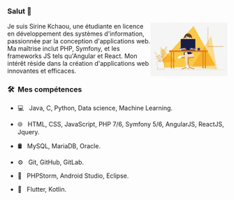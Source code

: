 ### Salut 👋

<img width="35%" align="right" alt="Github" src="https://github.com/SirineKchaou/SirineKchaou/blob/main/ezgif.com-crop.gif" />

Je suis Sirine Kchaou, une étudiante en licence en développement des systèmes d'information, passionnée par la conception d'applications web. Ma maîtrise inclut PHP, Symfony, et les frameworks JS tels qu'Angular et React. Mon intérêt réside dans la création d'applications web innovantes et efficaces.

<h3> 🛠 &nbsp;Mes compétences</h3>

- 💻 &nbsp;
  Java, C, Python, Data science, Machine Learning. <br>
  
- 🌐 &nbsp;
  HTML, CSS, JavaScript, PHP 7/6, Symfony 5/6, AngularJS, ReactJS, Jquery. <br>
  
- 🛢 &nbsp;
  MySQL, MariaDB, Oracle. <br>
  
- ⚙️ &nbsp;
  Git, GitHub, GitLab. <br>
  
- 🔧 &nbsp;
  PHPStorm, Android Studio, Eclipse.<br>
  
- 📱 &nbsp;
  Flutter, Kotlin.



